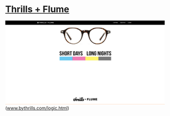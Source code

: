 # [Thrills + Flume](www.bythrills.com/logic.html)
![](img/thrills.png)(www.bythrills.com/logic.html)
